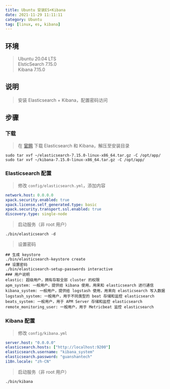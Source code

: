 ```yaml
---
title: Ubuntu 安装ES+Kibana
date: 2021-11-29 11:11:11
category: Ubuntu
tag: [linux, es, kibana]
---
```


## 环境

> Ubuntu 20.04 LTS  
> ElsticSearch 7.15.0  
> Kibana 7.15.0  



## 说明

> 安装 Elasticsearch + Kibana，配置密码访问



## 步骤

### 下载

> 在 [官网](https://www.elastic.co/downloads/) 下载 Elasticsearch 和 Kibana，解压至安装目录

```shell
sudo tar xvf ~/elasticsearch-7.15.0-linux-x86_64.tar.gz -C /opt/app/
sudo tar xvf ~/kibana-7.15.0-linux-x86_64.tar.gz -C /opt/app/
```

### Elasticsearch 配置
> 修改 `config/elasticsearch.yml`，添加内容

```yml
network.host: 0.0.0.0
xpack.security.enabled: true
xpack.license.self_generated.type: basic
xpack.security.transport.ssl.enabled: true
discovery.type: single-node
```

> 启动服务（非 root 用户）

```shell
./bin/elasticsearch -d
```

> 设置密码

```shell
## 生成 keystore
./bin/elasticsearch-keystore create
## 设置密码
./bin/elasticsearch-setup-passwords interactive
### 用户说明
elastic: 超级用户，拥有存取全部 cluster 的权限
apm_system: 一般用户，提供给 kibana 使用，用来和 elasticsearch 进行通信
kibana_system: 一般用户，提供给 logstash 使用，用来向 elasticsearch 写入数据
logstash_system: 一般用户，用于不同类型的 beat 存储和监控 elasticsearch
beats_system: 一般用户，用于 APM Server 存储和监控 elasticsearch
remote_monitoring_user: 一般用户，用于 Metricbeat 监控 elasticsearch
```

### Kibana 配置

> 修改 `config/kibana.yml`

```yml
server.host: "0.0.0.0"
elasticsearch.hosts: ["http://localhost:9200"]
elasticsearch.username: "kibana_system"
elasticsearch.password: "guanshantech"
i18n.locale: "zh-CN"
```

> 启动服务（非 root 用户）

```shell
./bin/kibana
```

